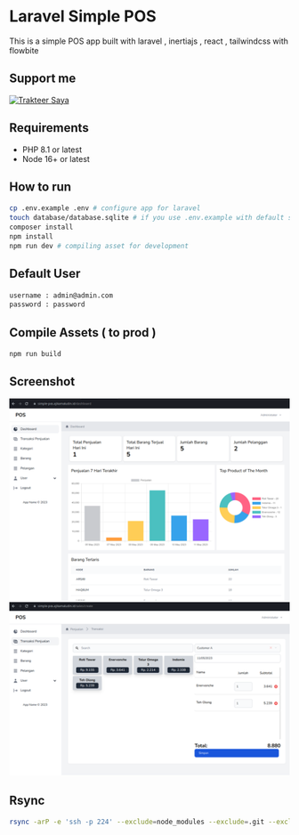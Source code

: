 # Laravel Simple POS

This is a simple POS app built with laravel , inertiajs , react , tailwindcss with flowbite

## Support me

<a href="https://trakteer.id/ajikamaludin" target="_blank"><img id="wse-buttons-preview" src="https://cdn.trakteer.id/images/embed/trbtn-blue-2.png" height="40" style="border:0px;height:40px;" alt="Trakteer Saya"></a>

## Requirements

-   PHP 8.1 or latest
-   Node 16+ or latest

## How to run

```bash
cp .env.example .env # configure app for laravel
touch database/database.sqlite # if you use .env.example with default sqlite database
composer install
npm install
npm run dev # compiling asset for development
```

## Default User

```bash
username : admin@admin.com
password : password
```

## Compile Assets ( to prod )

```bash
npm run build
```

## Screenshot

![image1](1.png?raw=true)
![image2](2.png?raw=true)

## Rsync

```bash
rsync -arP -e 'ssh -p 224' --exclude=node_modules --exclude=.git --exclude=.env --exclude=storage/logs --exclude=public/hot . arm@ajikamaludin.id:/home/arm/projects/simple-pos
```
